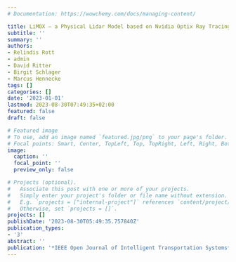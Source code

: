 ```yaml
---
# Documentation: https://wowchemy.com/docs/managing-content/

title: LiMOX – a Physical Lidar Model based on Nvidia Optix Ray Tracing Engine
subtitle: ''
summary: ''
authors:
- Relindis Rott
- admin
- David Ritter
- Birgit Schlager
- Marcus Hennecke
tags: []
categories: []
date: '2023-01-01'
lastmod: 2023-08-30T07:49:35+02:00
featured: false
draft: false

# Featured image
# To use, add an image named `featured.jpg/png` to your page's folder.
# Focal points: Smart, Center, TopLeft, Top, TopRight, Left, Right, BottomLeft, Bottom, BottomRight.
image:
  caption: ''
  focal_point: ''
  preview_only: false

# Projects (optional).
#   Associate this post with one or more of your projects.
#   Simply enter your project's folder or file name without extension.
#   E.g. `projects = ["internal-project"]` references `content/project/deep-learning/index.md`.
#   Otherwise, set `projects = []`.
projects: []
publishDate: '2023-08-30T05:49:35.757840Z'
publication_types:
- '3'
abstract: ''
publication: '*IEEE Open Journal of Intelligent Transportation Systems*'
---
```


